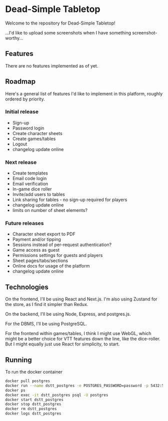 # Dead-Simple Tabletop

Welcome to the repository for Dead-Simple Tabletop!

...I'd like to upload some screenshots when I have something screenshot-worthy...

## Features

There are no features implemented as of yet.

## Roadmap

Here's a general list of features I'd like to implement in this platform, roughly ordered by priority.

### Initial release
- Sign-up
- Password login
- Create character sheets
- Create games/tables
- Logout
- changelog update online

### Next release
- Create templates
- Email code login
- Email verification
- In-game dice roller
- Invite/add users to tables
- Link sharing for tables - no sign-up required for players
- changelog update online
- limits on number of sheet elements?

### Future releases
- Character sheet export to PDF
- Payment and/or tipping
- Sessions instead of per-request authentication?
- Game access as guest
- Permissions settings for guests and players
- Sheet pages/tabs/sections
- Online docs for usage of the platform
- changelog update online

## Technologies

On the frontend, I'll be using React and Next.js. I'm also using Zustand for the store, as I find it simpler than Redux.

On the backend, I'll be using Node, Express, and postgres.js.

For the DBMS, I'll be using PostgreSQL.

For the frontend within games/tables, I think I might use WebGL, which might be a better choice for VTT features down the line, like the dice-roller. But I might equally just use React for simplicity, to start.

## Running

To run the docker container

``` sh
docker pull postgres
docker run --name dstt_postgres -e POSTGRES_PASSWORD=password -p 5432:5432 -d postgres
docker ps
docker exec -it dstt_postgres psql -U postgres
docker start dstt_postgres
docker stop dstt_postgres
docker rm dstt_postgres
docker logs dstt_postgres
```
